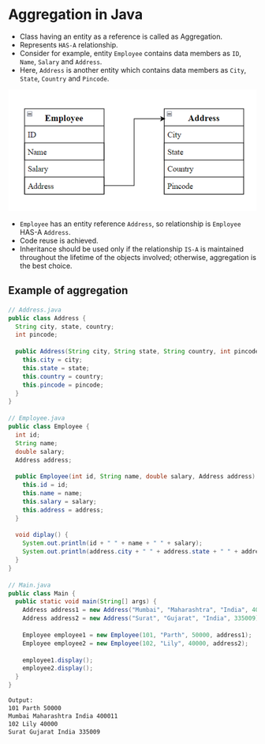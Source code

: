 # Aggregation in Java

- Class having an entity as a reference is called as Aggregation.
- Represents `HAS-A` relationship.
- Consider for example, entity `Employee` contains data members as `ID`, `Name`, `Salary` and `Address`.
- Here, `Address` is another entity which contains data members as `City`, `State`, `Country` and `Pincode`.

![picture 7](../images/cae057e6f9768c0cd60448d92903b0a086c3e5ea60039aef273d0a7fbbac7a9b.png)

- `Employee` has an entity reference `Address`, so relationship is `Employee` HAS-A `Address`.
- Code reuse is achieved.
- Inheritance should be used only if the relationship `IS-A` is maintained throughout the lifetime of the objects involved; otherwise, aggregation is the best choice.

## Example of aggregation

```java
// Address.java
public class Address {
  String city, state, country;
  int pincode;

  public Address(String city, String state, String country, int pincode) {
    this.city = city;
    this.state = state;
    this.country = country;
    this.pincode = pincode;
  }
}

// Employee.java
public class Employee {
  int id;
  String name;
  double salary;
  Address address;

  public Employee(int id, String name, double salary, Address address) {
    this.id = id;
    this.name = name;
    this.salary = salary;
    this.address = address;
  }

  void diplay() {
    System.out.println(id + " " + name + " " + salary);
    System.out.println(address.city + " " + address.state + " " + address.country + " " + address.pincode);
  }
}

// Main.java
public class Main {
  public static void main(String[] args) {
    Address address1 = new Address("Mumbai", "Maharashtra", "India", 400011);
    Address address2 = new Address("Surat", "Gujarat", "India", 335009);

    Employee employee1 = new Employee(101, "Parth", 50000, address1);
    Employee employee2 = new Employee(102, "Lily", 40000, address2);

    employee1.display();
    employee2.display();
  }
}
```

```
Output:
101 Parth 50000
Mumbai Maharashtra India 400011
102 Lily 40000
Surat Gujarat India 335009
```
